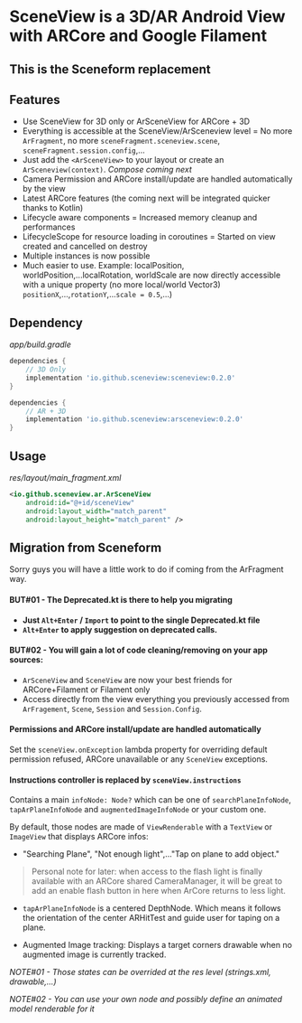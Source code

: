 # SceneView is a 3D/AR Android View with ARCore and Google Filament

## This is the Sceneform replacement

## Features

- Use SceneView for 3D only or ArSceneView for ARCore + 3D
- Everything is accessible at the SceneView/ArSceneview level = No more `ArFragment`, no more `sceneFragment.sceneview.scene`, `sceneFragment.session.config`,...
- Just add the `<ArSceneView>` to your layout or create an `ArSceneview(context)`. *Compose coming next*
- Camera Permission and ARCore install/update are handled automatically by the view
- Latest ARCore features (the coming next will be integrated quicker thanks to Kotlin)
- Lifecycle aware components = Increased memory cleanup and performances
- LifecycleScope for resource loading in coroutines = Started on view created and cancelled on destroy
- Multiple instances is now possible
- Much easier to use. Example: localPosition, worldPosition,...localRotation, worldScale are now directly accessible with a unique property (no more local/world Vector3) `positionX`,...,`rotationY`,...`scale = 0.5`,...)

## Dependency

*app/build.gradle*
```gradle
dependencies {
    // 3D Only
    implementation 'io.github.sceneview:sceneview:0.2.0'
}
```

```gradle
dependencies {
    // AR + 3D
    implementation 'io.github.sceneview:arsceneview:0.2.0'
}
```

## Usage

*res/layout/main_fragment.xml*
```xml
<io.github.sceneview.ar.ArSceneView
    android:id="@+id/sceneView"
    android:layout_width="match_parent"
    android:layout_height="match_parent" />
```

## Migration from Sceneform

Sorry guys you will have a little work to do if coming from the ArFragment way.

#### BUT#01 - The Deprecated.kt is there to help you migrating

- **Just `Alt+Enter` / `Import` to point to the single Deprecated.kt file**
- **`Alt+Enter` to apply suggestion on deprecated calls.**

#### BUT#02 - You will gain a lot of code cleaning/removing on your app sources:

- `ArSceneView` and `SceneView` are now your best friends for ARCore+Filament or Filament only
- Access directly from the view everything you previously accessed from `ArFragement`, `Scene`, `Session` and `Session.Config`.

#### Permissions and ARCore install/update are handled automatically 
Set the `sceneView.onException` lambda property for overriding default permission refused, ARCore unavailable or any `SceneView` exceptions.

#### Instructions controller is replaced by `sceneView.instructions`
Contains a main `infoNode: Node?` which can be one of `searchPlaneInfoNode`, `tapArPlaneInfoNode` and `augmentedImageInfoNode` or your custom one.

By default, those nodes are made of `ViewRenderable` with a `TextView` or `ImageView` that displays ARCore infos:

- "Searching Plane", "Not enough light",..."Tap on plane to add object."
> Personal note for later: when access to the flash light is finally available with an ARCore shared CameraManager, it will be great to add an enable flash button in here when ArCore returns to less light.

- `tapArPlaneInfoNode` is a centered DepthNode. Which means it follows the orientation of the center ARHitTest and guide user for taping on a plane.

- Augmented Image tracking: Displays a target corners drawable when no augmented image is currently tracked.


*NOTE#01 - Those states can be overrided at the res level (strings.xml, drawable,...)*

*NOTE#02 - You can use your own node and possibly define an animated model renderable for it*
